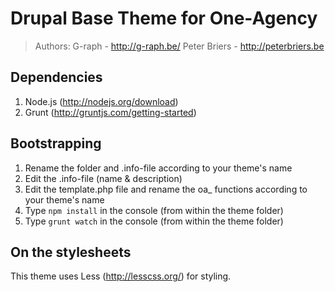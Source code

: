 # Drupal Base Theme for One-Agency

> Authors:
>   G-raph - <http://g-raph.be/>
>   Peter Briers - <http://peterbriers.be>

## Dependencies
1. Node.js (<http://nodejs.org/download>)
2. Grunt (<http://gruntjs.com/getting-started>)

## Bootstrapping
1. Rename the folder and .info-file according to your theme's name
2. Edit the .info-file (name & description)
3. Edit the template.php file and rename the oa_ functions according to your theme's name
4. Type `npm install` in the console (from within the theme folder)
4. Type `grunt watch` in the console (from within the theme folder)

## On the stylesheets
This theme uses Less (<http://lesscss.org/>) for styling.